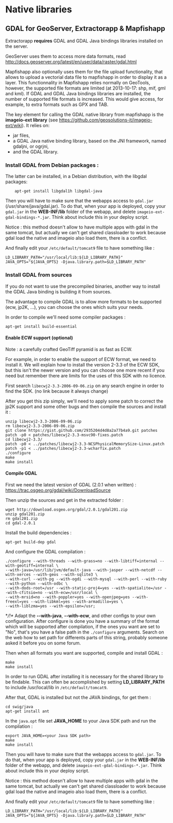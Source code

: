 # Native libraries


## GDAL for GeoServer, Extractorapp & Mapfishapp

Extractorapp **requires** GDAL and GDAL Java bindings libraries installed on the server.

GeoServer uses them to access more data formats, read http://docs.geoserver.org/latest/en/user/data/raster/gdal.html

Mapfishapp also optionally uses them for the file upload functionality, that allows to upload a vectorial data file to mapfishapp in order to display it as a layer. This functionnality in Mapfishapp relies normally on GeoTools, however, the supported file formats are limited (at 2013-10-17: shp, mif, gml and kml). If GDAL and GDAL Java bindings libraries are installed, the number of supported file formats is increased. This would give access, for example, to extra formats such as GPX and TAB.

The key element for calling the GDAL native library from mapfishapp is the **imageio-ext library** (see https://github.com/geosolutions-it/imageio-ext/wiki). It relies on:
 * jar files,
 * a GDAL Java native binding library, based on the JNI framework, named gdaljni, or ogrjni,
 * and the GDAL library.

### Install GDAL from Debian packages : 

The latter can be installed, in a Debian distribution, with the libgdal packages:
```
    apt-get install libgdal1h libgdal-java

```

Then you will have to make sure that the webapps access to `gdal.jar` (/usr/share/java/gdal.jar).
To do that, when your app is deployed, copy your `gdal.jar` in the **WEB-INF/lib** folder of the webapp, and delete `imageio-ext-gdal-bindings-*.jar`. Think about include this in your deploy script.

Notice : this method doesn't allow to have multiple apps with gdal in the same tomcat, but actually we can't get shared classloader to work because gdal load the native and imageio also load them, there is a conflict.

And finally edit your `/etc/default/tomcat9` file to have something like :
```
LD_LIBRARY_PATH="/usr/local/lib:${LD_LIBRARY_PATH}"
JAVA_OPTS="${JAVA_OPTS} -Djava.library.path=$LD_LIBRARY_PATH"
```

### Install GDAL from sources

If you do not want to use the precompiled binaries, another way to install the GDAL Java binding is building it from sources.

The advantage to compile GDAL is to allow more formats to be supported (ecw, jp2K, ...), you can choose the ones which suits your needs.

In order to compile we'll need some compiler packages :
```
apt-get install build-essential
```

#### Enable ECW support (optional)

Note : a carefully crafted GeoTiff pyramid is as fast as ECW.

For example, in order to enable the support of ECW format, we need to install it. We will explain how to install the version 2-3.3 of the ECW SDK, but this isn't the newer version and you can choose one more recent if you need but remember there are limits for the uses of this SDK with no licence.

First search `libecwj2-3.3-2006-09-06.zip` on any search engine in order to find the SDK. (no link because it always change)

After you get this zip simply, we'll need to apply some patch to correct the jp2K support and some other bugs and then compile the sources and install it : 
```
unzip libecwj2-3.3-2006-09-06.zip
rm libecwj2-3.3-2006-09-06.zip
git clone https://gist.github.com/2935204d4d8a2a77b4a9.git patches
patch -p0 < patches/libecwj2-3.3-msvc90-fixes.patch
cd libecwj2-3.3/
patch -p0 < ../patches/libecwj2-3.3-NCSPhysicalMemorySize-Linux.patch
patch -p1 < ../patches/libecwj2-3.3-wcharfix.patch
./configure
make
make install
```

#### Compile GDAL

First we need the latest version of GDAL (2.0.1 when written) : https://trac.osgeo.org/gdal/wiki/DownloadSource

Then unzip the sources and get in the extracted folder : 
```
wget http://download.osgeo.org/gdal/2.0.1/gdal201.zip
unzip gdal201.zip
rm gdal201.zip
cd gdal-2.0.1
```

Install the build dependencies : 
```
apt-get build-dep gdal
```

And configure the GDAL compilation : 
```
./configure --with-threads --with-grass=no --with-libtiff=internal --with-geotiff=internal \
--with-java=/usr/lib/jvm/default-java --with-jasper --with-netcdf --with-xerces --with-geos --with-sqlite3 \
--with-curl --with-pg --with-ogdi --with-mysql --with-perl --with-ruby --with-python --with-odbc \
--with-dods-root=/usr --with-static-proj4=yes --with-spatialite=/usr --with-cfitsio=no --with-ecw=/usr/local \
--with-mrsid=no --with-poppler=yes --with-openjpeg=yes --with-freexl=yes --with-libkml=yes --with-armadillo=yes \
--with-liblzma=yes --with-epsilon=/usr;
```

**/!\** Adapt the **--with-java**, **--with-ecw**, and other configs to your own configuration.
After configure is done you have a summary of the format which will be supported after compilation, if the ones you want are set to "No", that's you have a false path in the `./configure` arguments. Search on the web how to set path for differents parts of this string, probably someone asked it before you on some forum.

Then when all formats you want are supported, compile and install GDAL : 
```
make
make install
```

In order to run GDAL after installing it is necessary for the shared library to be findable. This can often be accomplished by setting **LD_LIBRARY_PATH** to include /usr/local/lib in `/etc/default/tomcat9`.

After that, GDAL is installed but not the JAVA bindings, for get them : 
```
cd swig/java
apt-get install ant
```

In the `java.opt` file set **JAVA_HOME** to your Java SDK path and run the compilation : 
```
export JAVA_HOME=<your Java SDK path>
make
make install
```

Then you will have to make sure that the webapps access to `gdal.jar`.
To do that, when your app is deployed, copy your `gdal.jar` in the **WEB-INF/lib** folder of the webapp, and delete `imageio-ext-gdal-bindings-*.jar`. Think about include this in your deploy script.

Notice : this method doesn't allow to have multiple apps with gdal in the same tomcat, but actually we can't get shared classloader to work because gdal load the native and imageio also load them, there is a conflict.

And finally edit your `/etc/default/tomcat9` file to have something like :
```
LD_LIBRARY_PATH="/usr/local/lib:${LD_LIBRARY_PATH}"
JAVA_OPTS="${JAVA_OPTS} -Djava.library.path=$LD_LIBRARY_PATH"
```
